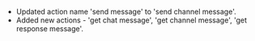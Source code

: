 * Updated action name 'send message' to 'send channel message'.
* Added new actions - 'get chat message', 'get channel message', 'get response message'.